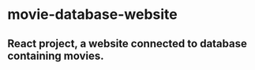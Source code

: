# movie-database-website
<h2>React project, a website connected to database containing movies. </h2>


